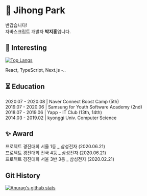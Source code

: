 # :space_invader: Jihong Park

반갑습니다!   
자바스크립트 개발자 **박지홍**입니다.  





## :lollipop:  Interesting

[![Top Langs](https://github-readme-stats.vercel.app/api/top-langs/?username=hongzzi&layout=compact)](https://github.com/hongzzi/github-readme-stats)

React, TypeScript, Next.js -..

  

## :hourglass_flowing_sand: Education

2020.07 - 2020.08 | Naver Connect Boost Camp (5th)   
2019.07 - 2020.06 | Samsung for Youth Software Academy (2nd)  
2018.07 - 2019.06 | Yapp - IT Club (13th, 14th)  
2014.03 - 2019.02 | kyonggi Univ. Computer Science



## :sparkles: Award

프로젝트 경진대회 서울 1등 _ 삼성전자 (2020.06.21)  
프로젝트 경진대회 전국 4등 _ 삼성전자 (2020.06.21)  
프로젝트 경진대회 서울 3반 3등 _ 삼성전자 (2020.02.21)  


## Git History

[![Anurag's github stats](https://github-readme-stats.vercel.app/api?username=hongzzi&count_private=true&theme=gotham&show_icons=true&hide=contribs,prs)](https://github.com/hongzzi/github-readme-stats)
